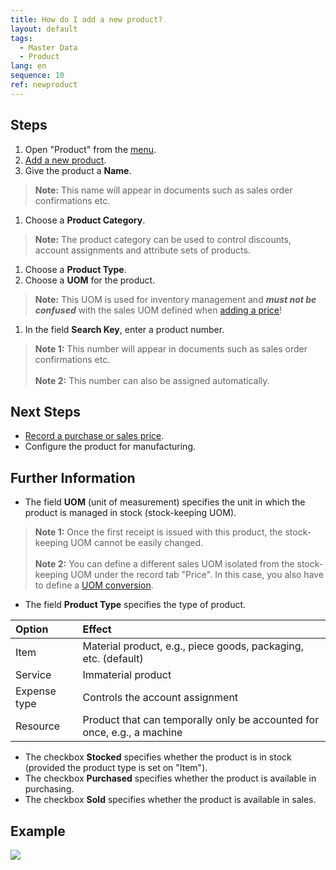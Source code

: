 ```yaml
---
title: How do I add a new product?
layout: default
tags:
  - Master Data
  - Product
lang: en
sequence: 10
ref: newproduct
---
```


## Steps
1. Open "Product" from the [menu](Menu).
1. [Add a new product](New_Record_Window).
1. Give the product a **Name**.
 >**Note:** This name will appear in documents such as sales order confirmations etc.

1. Choose a **Product Category**.
 >**Note:** The product category can be used to control discounts, account assignments and attribute sets of products.

1. Choose a **Product Type**.
1. Choose a **UOM** for the product.
 >**Note:** This UOM is used for inventory management and ***must not be confused*** with the sales UOM defined when [adding a price](ProductPrice)!

1. In the field **Search Key**, enter a product number.
 >**Note 1:** This number will appear in documents such as sales order confirmations etc.<br><br>
 >**Note 2:** This number can also be assigned automatically.

## Next Steps
- [Record a purchase or sales price](ProductPrice).
- Configure the product for manufacturing.

## Further Information
- The field **UOM** (unit of measurement) specifies the unit in which the product is managed in stock (stock-keeping UOM).
 >**Note 1:** Once the first receipt is issued with this product, the stock-keeping UOM cannot be easily changed.<br><br>
 >**Note 2:** You can define a different sales UOM isolated from the stock-keeping UOM under the record tab "Price". In this case, you also have to define a [UOM conversion](Convert_UOMs).

- The field **Product Type** specifies the type of product.

| Option | Effect |
| :--- | :--- |
| Item | Material product, e.g., piece goods, packaging, etc. (default) |
| Service | Immaterial product |
| Expense type | Controls the account assignment |
| Resource | Product that can temporally only be accounted for once, e.g., a machine |

- The checkbox **Stocked** specifies whether the product is in stock (provided the product type is set on "Item").
- The checkbox **Purchased** specifies whether the product is available in purchasing.
- The checkbox **Sold** specifies whether the product is available in sales.

## Example
![](assets/NewProduct.gif)
